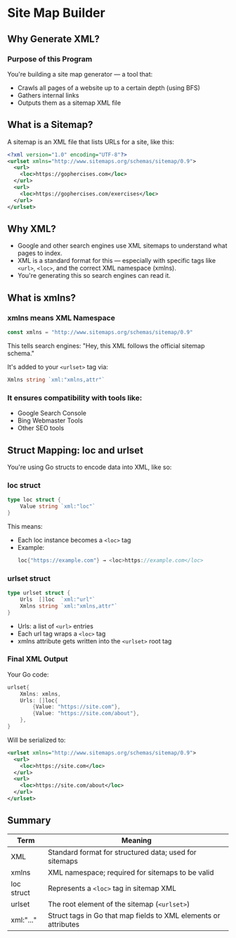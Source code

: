 # Site Map Builder

## Why Generate XML?

### Purpose of this Program

You're building a site map generator — a tool that:

- Crawls all pages of a website up to a certain depth (using BFS)
- Gathers internal links
- Outputs them as a sitemap XML file

##  What is a Sitemap?

A sitemap is an XML file that lists URLs for a site, like this:

```xml
<?xml version="1.0" encoding="UTF-8"?>
<urlset xmlns="http://www.sitemaps.org/schemas/sitemap/0.9">
  <url>
    <loc>https://gophercises.com</loc>
  </url>
  <url>
    <loc>https://gophercises.com/exercises</loc>
  </url>
</urlset>
```

##  Why XML?

- Google and other search engines use XML sitemaps to understand what pages to index.
- XML is a standard format for this — especially with specific tags like `<url>`, `<loc>`, and the correct XML namespace (xmlns).
- You're generating this so search engines can read it.

## What is xmlns?

### xmlns means XML Namespace

```go
const xmlns = "http://www.sitemaps.org/schemas/sitemap/0.9"
```

This tells search engines: "Hey, this XML follows the official sitemap schema."

It's added to your `<urlset>` tag via:

```go
Xmlns string `xml:"xmlns,attr"`
```

###  It ensures compatibility with tools like:

- Google Search Console
- Bing Webmaster Tools
- Other SEO tools

##  Struct Mapping: loc and urlset

You're using Go structs to encode data into XML, like so:

###  loc struct

```go
type loc struct {
    Value string `xml:"loc"`
}
```

This means:

- Each loc instance becomes a `<loc>` tag
- Example:
  ```go
  loc{"https://example.com"} → <loc>https://example.com</loc>
  ```

###  urlset struct

```go
type urlset struct {
    Urls  []loc  `xml:"url"`
    Xmlns string `xml:"xmlns,attr"`
}
```

- Urls: a list of `<url>` entries
- Each url tag wraps a `<loc>` tag
- xmlns attribute gets written into the `<urlset>` root tag

###  Final XML Output

Your Go code:

```go
urlset{
    Xmlns: xmlns,
    Urls: []loc{
        {Value: "https://site.com"},
        {Value: "https://site.com/about"},
    },
}
```

Will be serialized to:

```xml
<urlset xmlns="http://www.sitemaps.org/schemas/sitemap/0.9">
  <url>
    <loc>https://site.com</loc>
  </url>
  <url>
    <loc>https://site.com/about</loc>
  </url>
</urlset>
```

## Summary

| Term | Meaning |
|------|---------|
| XML | Standard format for structured data; used for sitemaps |
| xmlns | XML namespace; required for sitemaps to be valid |
| loc struct | Represents a `<loc>` tag in sitemap XML |
| urlset | The root element of the sitemap (`<urlset>`) |
| xml:"..." | Struct tags in Go that map fields to XML elements or attributes |
